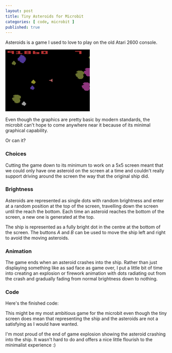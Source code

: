 ```yaml
---
layout: post
title: Tiny Asteroids for Microbit
categories: [ code, microbit ]
published: true
---
```


Asteroids is a game I used to love to play on the old Atari 2600 console.

![asteroids](/img/posts/tiny-asteroids-for-microbit/asteroids.png)

Even though the graphics are pretty basic by modern standards, the microbit can't hope to
come anywhere near it because of its minimal graphical capability.

Or can it?

### Choices

Cutting the game down to its minimum to work on a 5x5 screen meant that we could only
have one asteroid on the screen at a time and couldn't really support driving around the
screen the way that the original ship did.

### Brightness

Asteroids are represented as single dots with random brightness and enter at a random
position at the top of the screen, travelling down the screen until the reach the bottom.
Each time an asteroid reaches the bottom of the screen, a new one is generated at the top.

The ship is represented as a fully bright dot in the centre at the bottom of the screen. The buttons
*A* and *B* can be used to move the ship left and right to avoid the moving asteroids.

### Animation

The game ends when an asteroid crashes into the ship. Rather than just displaying something like
as sad face as game over, I put a little bit of time into creating an explosion or firework
animation with dots radiating out from the crash and gradually fading from normal brightness down
to nothing.

### Code

Here's the finished code:

<script src="https://gist.github.com/deejaygraham/de1c66941f87975f6a53164c7b891ff0.js"></script>

This might be my most ambitious game for the microbit even though the tiny screen does
mean that representing the ship and the asteroids are not a satisfying as I would have
wanted.

I'm most proud of the end of game explosion showing the asteroid crashing into the ship. It wasn't
hard to do and offers a nice little flourish to the minimalist experience :)
